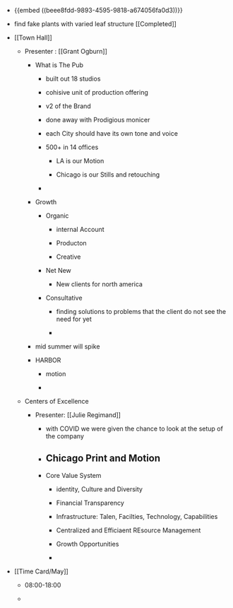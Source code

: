 - {{embed  ((beee8fdd-9893-4595-9818-a674056fa0d3))}}

- find fake plants with varied leaf structure [[Completed]]

- [[Town Hall]] 
	 - Presenter : [[Grant Ogburn]]
		 - What is The Pub
			 - built out 18 studios 

			 - cohisive unit of production offering 

			 - v2 of the Brand 

			 - done away with Prodigious monicer

			 - each City should have its own tone and voice

			 - 500+ in 14 offices
				 - LA is our Motion 

				 - Chicago is our Stills and retouching 

			 - 

		 - Growth
			 - Organic
				 - internal Account 

				 - Producton

				 - Creative 

			 - Net New
				 - New clients for north america 

			 - Consultative
				 - finding solutions to problems that the client do not see the need for yet

				 - 

		 - mid summer will spike 

		 - HARBOR
			 - motion 

			 - 

	 - Centers of Excellence
		 - Presenter: [[Julie Regimand]]
			 - with COVID we were given the chance to look at the setup of the company

			 - Chicago Print and Motion 
				 - 

			 - Core Value System
				 - identity, Culture and Diversity

				 - Financial Transparency

				 - Infrastructure: Talen, Facilties, Technology, Capabilities

				 - Centralized and Efficiaent REsource Management

				 - Growth Opportunities

				 - 

- [[Time Card/May]]
	 - 08:00-18:00

	 - 
